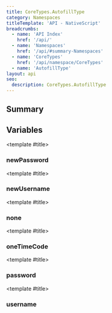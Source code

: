 ```yaml
---
title: CoreTypes.AutofillType
category: Namespaces
titleTemplate: 'API - NativeScript'
breadcrumbs:
  - name: 'API Index'
    href: '/api/'
  - name: 'Namespaces'
    href: '/api/#summary-Namespaces'
  - name: 'CoreTypes'
    href: '/api/namespace/CoreTypes'
  - name: 'AutofillType'
layout: api
seo:
  description: CoreTypes.AutofillType
---
```


<!-- This page is auto generated, do not edit manually. -->
<!-- Run "yarn generate:api-docs" to regenerate -->

<script setup lang="ts">
  import { provide } from "vue";
  import API_DATA from "./CoreTypes-AutofillType.data.json";
  
  provide('API_DATA', API_DATA);
</script>

<APIRefHierarchy v-once />

## <Heading ignore>Summary</Heading>

<APIRefSummary v-once />

## Variables

<div class="isConst">

<APIRef for="4836" v-once>

<template #title>

### newPassword

</template>

</APIRef>

</div>

<div class="isConst">

<APIRef for="4835" v-once>

<template #title>

### newUsername

</template>

</APIRef>

</div>

<div class="isConst">

<APIRef for="4838" v-once>

<template #title>

### none

</template>

</APIRef>

</div>

<div class="isConst">

<APIRef for="4837" v-once>

<template #title>

### oneTimeCode

</template>

</APIRef>

</div>

<div class="isConst">

<APIRef for="4834" v-once>

<template #title>

### password

</template>

</APIRef>

</div>

<div class="isConst">

<APIRef for="4833" v-once>

<template #title>

### username

</template>

</APIRef>

</div>
